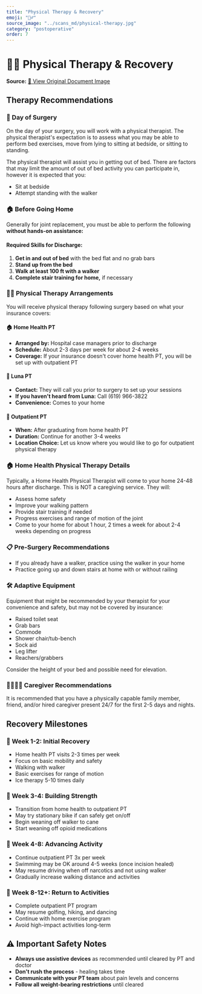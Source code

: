 ```yaml
---
title: "Physical Therapy & Recovery"
emoji: "🏃‍♂️"
source_image: "../scans_md/physical-therapy.jpg"
category: "postoperative"
order: 7
---
```


# 🏃‍♂️ Physical Therapy & Recovery

**Source:** [📸 View Original Document Image](../scans_md/physical-therapy.jpg)

## Therapy Recommendations

### 🏥 Day of Surgery
On the day of your surgery, you will work with a physical therapist. The physical therapist's expectation is to assess what you may be able to perform bed exercises, move from lying to sitting at bedside, or sitting to standing.

The physical therapist will assist you in getting out of bed. There are factors that may limit the amount of out of bed activity you can participate in, however it is expected that you:
- Sit at bedside
- Attempt standing with the walker

### 🏠 Before Going Home
Generally for joint replacement, you must be able to perform the following **without hands-on assistance:**

#### Required Skills for Discharge:
1. **Get in and out of bed** with the bed flat and no grab bars
2. **Stand up from the bed**
3. **Walk at least 100 ft with a walker**
4. **Complete stair training for home,** if necessary

### 🏃‍♀️ Physical Therapy Arrangements
You will receive physical therapy following surgery based on what your insurance covers:

#### 🏠 Home Health PT
- **Arranged by:** Hospital case managers prior to discharge
- **Schedule:** About 2-3 days per week for about 2-4 weeks
- **Coverage:** If your insurance doesn't cover home health PT, you will be set up with outpatient PT

#### 📱 Luna PT
- **Contact:** They will call you prior to surgery to set up your sessions
- **If you haven't heard from Luna:** Call (619) 966-3822
- **Convenience:** Comes to your home

#### 🏢 Outpatient PT
- **When:** After graduating from home health PT
- **Duration:** Continue for another 3-4 weeks
- **Location Choice:** Let us know where you would like to go for outpatient physical therapy

### 🏠 Home Health Physical Therapy Details
Typically, a Home Health Physical Therapist will come to your home 24-48 hours after discharge. This is NOT a caregiving service. They will:
- Assess home safety
- Improve your walking pattern
- Provide stair training if needed
- Progress exercises and range of motion of the joint
- Come to your home for about 1 hour, 2 times a week for about 2-4 weeks depending on progress

### 📋 Pre-Surgery Recommendations
- If you already have a walker, practice using the walker in your home
- Practice going up and down stairs at home with or without railing

### 🛠️ Adaptive Equipment
Equipment that might be recommended by your therapist for your convenience and safety, but may not be covered by insurance:
- Raised toilet seat
- Grab bars
- Commode
- Shower chair/tub-bench
- Sock aid
- Leg lifter
- Reachers/grabbers

Consider the height of your bed and possible need for elevation.

### 👨‍👩‍👧‍👦 Caregiver Recommendations
It is recommended that you have a physically capable family member, friend, and/or hired caregiver present 24/7 for the first 2-5 days and nights.

## Recovery Milestones

### 📅 Week 1-2: Initial Recovery
- Home health PT visits 2-3 times per week
- Focus on basic mobility and safety
- Walking with walker
- Basic exercises for range of motion
- Ice therapy 5-10 times daily

### 📅 Week 3-4: Building Strength
- Transition from home health to outpatient PT
- May try stationary bike if can safely get on/off
- Begin weaning off walker to cane
- Start weaning off opioid medications

### 📅 Week 4-8: Advancing Activity
- Continue outpatient PT 3x per week
- Swimming may be OK around 4-5 weeks (once incision healed)
- May resume driving when off narcotics and not using walker
- Gradually increase walking distance and activities

### 📅 Week 8-12+: Return to Activities
- Complete outpatient PT program
- May resume golfing, hiking, and dancing
- Continue with home exercise program
- Avoid high-impact activities long-term

## ⚠️ Important Safety Notes
- **Always use assistive devices** as recommended until cleared by PT and doctor
- **Don't rush the process** - healing takes time
- **Communicate with your PT team** about pain levels and concerns
- **Follow all weight-bearing restrictions** until cleared
